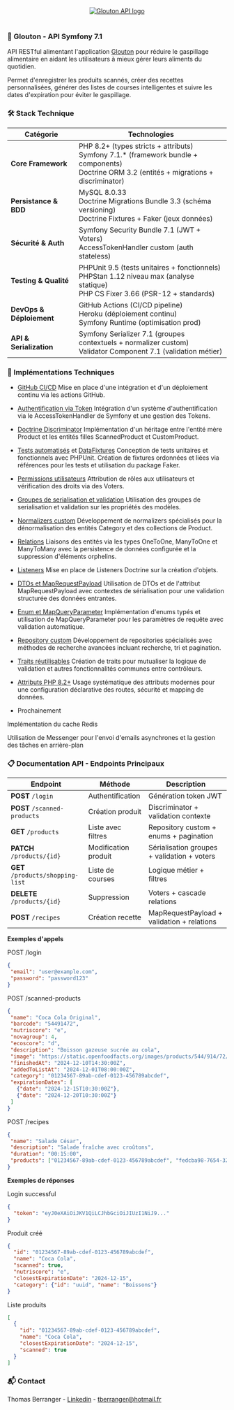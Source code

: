 <div align="center">
  <a href="https://glouton-1.web.app">
      <img src="https://github.com/ThomasBerranger/Glouton-Front/assets/15357887/0e3494c1-36f9-492d-be39-586d18905de7" alt="Glouton API logo" title="Glouton API" />
  </a>
</div>
<br>

### 🍏 Glouton - API Symfony 7.1

API RESTful alimentant l'application [Glouton](https://github.com/ThomasBerranger/Glouton) pour réduire le gaspillage alimentaire en aidant les utilisateurs à mieux gérer leurs aliments du quotidien.

Permet d'enregistrer les produits scannés, créer des recettes personnalisées, générer des listes de courses intelligentes et suivre les dates d'expiration pour éviter le gaspillage.

### 🛠 Stack Technique 

| Catégorie | Technologies |
|-----------|--------------|
| **Core Framework** | PHP 8.2+ (types stricts + attributs)<br>Symfony 7.1.* (framework bundle + components)<br>Doctrine ORM 3.2 (entités + migrations + discriminator) |
| **Persistance & BDD** | MySQL 8.0.33<br>Doctrine Migrations Bundle 3.3 (schéma versioning)<br>Doctrine Fixtures + Faker (jeux données) |
| **Sécurité & Auth** | Symfony Security Bundle 7.1 (JWT + Voters)<br>AccessTokenHandler custom (auth stateless) |
| **Testing & Qualité** | PHPUnit 9.5 (tests unitaires + fonctionnels)<br>PHPStan 1.12 niveau max (analyse statique)<br>PHP CS Fixer 3.66 (PSR-12 + standards) |
| **DevOps & Déploiement** | GitHub Actions (CI/CD pipeline)<br>Heroku (déploiement continu)<br>Symfony Runtime (optimisation prod) |
| **API & Serialization** | Symfony Serializer 7.1 (groupes contextuels + normalizer custom)<br>Validator Component 7.1 (validation métier)<br> |

### 🚀 Implémentations Techniques


- [GitHub CI/CD](https://github.com/ThomasBerranger/Glouton-API/blob/main/.github/workflows/symfony.yml)
Mise en place d'une intégration et d'un déploiement continu via les actions GitHub.

- [Authentification via Token](https://github.com/ThomasBerranger/Glouton-API/blob/main/src/Security/AccessTokenHandler.php)
Intégration d'un système d'authentification via le AccessTokenHandler de Symfony et une gestion des Tokens.

- [Doctrine Discriminator](https://github.com/ThomasBerranger/Glouton-API/blob/main/src/Entity/Product/Product.php)
Implémentation d'un héritage entre l'entité mère Product et les entités filles ScannedProduct et CustomProduct.

- [Tests automatisés](https://github.com/ThomasBerranger/Glouton-API/tree/main/tests) et [DataFixtures](https://github.com/ThomasBerranger/Glouton-API/blob/main/src/DataFixtures/RecipeFixtures.php)
Conception de tests unitaires et fonctionnels avec PHPUnit.
Création de fixtures ordonnées et liées via références pour les tests et utilisation du package Faker.

- [Permissions utilisateurs](https://github.com/ThomasBerranger/Glouton-API/blob/main/src/Security/Voter/ProductVoter.php)
Attribution de rôles aux utilisateurs et vérification des droits via des Voters.

- [Groupes de serialisation et validation](https://github.com/ThomasBerranger/Glouton-API/blob/main/src/Controller/ProductController.php)
Utilisation des groupes de serialisation et validation sur les propriétés des modèles.

- [Normalizers custom](https://github.com/ThomasBerranger/Glouton-API/blob/main/src/Normalizer/CategoryNormalizer.php)
Développement de normalizers spécialisés pour la dénormalisation des entités Category et des collections de Product.

- [Relations](https://github.com/ThomasBerranger/Glouton-API/blob/main/src/Entity/Recipe.php)
Liaisons des entités via les types OneToOne, ManyToOne et ManyToMany avec la persistence de données configurée et la suppression d'éléments orphelins.

- [Listeners](https://github.com/ThomasBerranger/Glouton-API/blob/main/src/EventListener/ProductListener.php)
Mise en place de Listeners Doctrine sur la création d'objets.

- [DTOs et MapRequestPayload](https://github.com/ThomasBerranger/Glouton-API/blob/main/src/DTO/RegistrationDTO.php)
Utilisation de DTOs et de l'attribut MapRequestPayload avec contextes de sérialisation pour une validation structurée des données entrantes.

- [Enum et MapQueryParameter](https://github.com/ThomasBerranger/Glouton-API/blob/main/src/Controller/ProductController.php)
Implémentation d'enums typés et utilisation de MapQueryParameter pour les paramètres de requête avec validation automatique.

- [Repository custom](https://github.com/ThomasBerranger/Glouton-API/blob/main/src/Repository/Product/ProductRepository.php)
Développement de repositories spécialisés avec méthodes de recherche avancées incluant recherche, tri et pagination.

- [Traits réutilisables](https://github.com/ThomasBerranger/Glouton-API/blob/main/src/Utils/ValidatorTrait.php)
Création de traits pour mutualiser la logique de validation et autres fonctionnalités communes entre contrôleurs.

- [Attributs PHP 8.2+](https://github.com/ThomasBerranger/Glouton-API/blob/main/src/Controller/SecurityController.php)
Usage systématique des attributs modernes pour une configuration déclarative des routes, sécurité et mapping de données.

- Prochainement

Implémentation du cache Redis

Utilisation de Messenger pour l'envoi d'emails asynchrones et la gestion des tâches en arrière-plan

### 📋 Documentation API - Endpoints Principaux
  
| Endpoint | Méthode | Description |
|----------|---------|-------------|
| **POST** `/login` | Authentification | Génération token JWT |
| **POST** `/scanned-products` | Création produit | Discriminator + validation contexte |
| **GET** `/products` | Liste avec filtres | Repository custom + enums + pagination |
| **PATCH** `/products/{id}` | Modification produit | Sérialisation groupes + validation + voters |
| **GET** `/products/shopping-list` | Liste de courses | Logique métier + filtres |
| **DELETE** `/products/{id}` | Suppression | Voters + cascade relations |
| **POST** `/recipes` | Création recette | MapRequestPayload + validation + relations |

**Exemples d'appels**

POST /login
```json
{
 "email": "user@example.com",
 "password": "password123"
}
```

POST /scanned-products
```json
{
 "name": "Coca Cola Original",
 "barcode": "54491472",
 "nutriscore": "e",
 "novagroup": 4,
 "ecoscore": "d",
 "description": "Boisson gazeuse sucrée au cola",
 "image": "https://static.openfoodfacts.org/images/products/544/914/72/front_fr.jpg",
 "finishedAt": "2024-12-10T14:30:00Z",
 "addedToListAt": "2024-12-01T08:00:00Z",
 "category": "01234567-89ab-cdef-0123-456789abcdef",
 "expirationDates": [
   {"date": "2024-12-15T10:30:00Z"},
   {"date": "2024-12-20T10:30:00Z"}
 ]
}
```

POST /recipes
```json
{
 "name": "Salade César",
 "description": "Salade fraîche avec croûtons",
 "duration": "00:15:00",
 "products": ["01234567-89ab-cdef-0123-456789abcdef", "fedcba98-7654-3210-fedc-ba9876543210"]
}
```

**Exemples de réponses**

Login successful
```json
{
  "token": "eyJ0eXAiOiJKV1QiLCJhbGciOiJIUzI1NiJ9..."
}
```

Produit créé
```json
{
  "id": "01234567-89ab-cdef-0123-456789abcdef",
  "name": "Coca Cola",
  "scanned": true,
  "nutriscore": "e",
  "closestExpirationDate": "2024-12-15",
  "category": {"id": "uuid", "name": "Boissons"}
}
```

Liste produits
```json
[
  {
    "id": "01234567-89ab-cdef-0123-456789abcdef",
    "name": "Coca Cola",
    "closestExpirationDate": "2024-12-15",
    "scanned": true
  }
]
```

### 📬 Contact

Thomas Berranger - <a href="https://www.linkedin.com/in/thomas-berranger/">Linkedin</a> - tberranger@hotmail.fr
